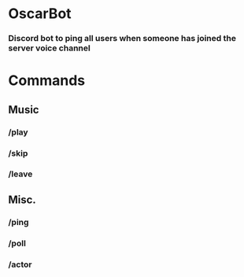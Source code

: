 # OscarBot

### Discord bot to ping all users when someone has joined the server voice channel

# Commands

## Music

### /play

### /skip

### /leave

## Misc.

### /ping

### /poll

### /actor
